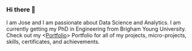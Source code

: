### Hi there 👋

I am Jose and I am passionate about Data Science and Analytics. I am currently getting my PhD in Engineering from Brigham Young University. Check out my <[Portfolio](https://github.com/archd3sai/Portfolio)> Portfolio for all of my projects, micro-projects, skills, certificates, and achievements. 

<!--
**josedavid2101/josedavid2101** is a ✨ _special_ ✨ repository because its `README.md` (this file) appears on your GitHub profile.

Here are some ideas to get you started:

- 🔭 I’m currently working on ...
- 🌱 I’m currently learning ...
- 👯 I’m looking to collaborate on ...
- 🤔 I’m looking for help with ...
- 💬 Ask me about ...
- 📫 How to reach me: ...
- 😄 Pronouns: ...
- ⚡ Fun fact: ...
-->

